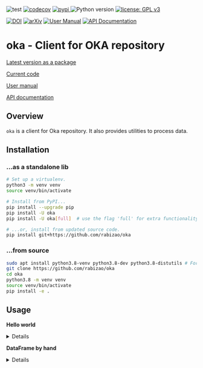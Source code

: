 ![test](https://github.com/rabizao/oka/workflows/test/badge.svg)
[![codecov](https://codecov.io/gh/rabizao/oka/branch/main/graph/badge.svg)](https://codecov.io/gh/rabizao/oka)
<a href="https://pypi.org/project/oka">
<img src="https://img.shields.io/pypi/v/oka.svg?label=release&color=blue&style=flat-square" alt="pypi">
</a>
![Python version](https://img.shields.io/badge/python-3.8%20%7C%203.9-blue.svg)
[![license: GPL v3](https://img.shields.io/badge/License-GPLv3-blue.svg)](https://www.gnu.org/licenses/gpl-3.0)

[![DOI](https://zenodo.org/badge/DOI/10.5281/zenodo.5501845.svg)](https://doi.org/10.5281/zenodo.5501845)
[![arXiv](https://img.shields.io/badge/arXiv-2109.06028-b31b1b.svg?style=flat-square)](https://arxiv.org/abs/2109.06028)
[![User Manual](https://img.shields.io/badge/doc-user%20manual-a0a0a0.svg)](https://rabizao.github.io/oka)
[![API Documentation](https://img.shields.io/badge/doc-API%20%28auto%29-a0a0a0.svg)](https://rabizao.github.io/oka/api)

# oka - Client for OKA repository
[Latest version as a package](https://pypi.org/project/oka)

[Current code](https://github.com/rabizao/oka)

[User manual](https://rabizao.github.io/oka)

[API documentation](https://rabizao.github.io/oka/api)

## Overview
`oka` is a client for Oka repository.
It also provides utilities to process data.

## Installation
### ...as a standalone lib
```bash
# Set up a virtualenv. 
python3 -m venv venv
source venv/bin/activate

# Install from PyPI...
pip install --upgrade pip
pip install -U oka
pip install -U oka[full]  # use the flag 'full' for extra functionality (recommended)

# ...or, install from updated source code.
pip install git+https://github.com/rabizao/oka
```
    
### ...from source
```bash
sudo apt install python3.8-venv python3.8-dev python3.8-distutils # For Debian-like systems.
git clone https://github.com/rabizao/oka
cd oka
python3.8 -m venv venv
source venv/bin/activate
pip install -e .
```

## Usage






**Hello world**
<details>
<p>

```python3
from oka import Oka, generate_token, toy_df

# Create a pandas dataframe.
df = toy_df()
print(df.head())
"""
   attr1  attr2  class
0    5.1    6.4      0
1    1.1    2.5      1
2    6.1    3.6      0
3    1.1    3.5      1
4    3.1    2.5      0
"""
```

```python3

# Login.
token = generate_token("http://localhost:5000")
client = Oka(token, "http://localhost:5000")

# Store.
id = client.send(df)

# Store again.
id = client.send(df)
"""
Content already stored for id iJ_e4463c51904e9efb800533d25082af2a7bf77
"""

# Fetch.
df = client.get(id)

print(df.head())
"""
   attr1  attr2  class
0    5.1    6.4      0
1    1.1    2.5      1
2    6.1    3.6      0
3    1.1    3.5      1
4    3.1    2.5      0
"""
```

</p>
</details>









**DataFrame by hand**
<details>
<p>

```python3
import pandas as pd
from oka import Oka, generate_token

# Create a pandas dataframe.
df = pd.DataFrame(
    [[1, 2, "+"],
     [3, 4, "-"]],
    index=["row 1", "row 2"],
    columns=["col 1", "col 2", "class"],
)
print(df.head())
"""
       col 1  col 2 class
row 1      1      2     +
row 2      3      4     -
"""
```

```python3

# Login.
token = generate_token("http://localhost:5000")
client = Oka(token, "http://localhost:5000")

# Store.
id = client.send(df)

# Store again.
id = client.send(df)
"""
Content already stored for id f7_6b9deafec2562edde56bfdc573b336b55cb16
"""

# Fetch.
df = client.get(id)

print(df.head())
"""
       col 1  col 2 class
row 1      1      2     +
row 2      3      4     -
"""
```






**Machine Learning workflow**
<details>
<p>

```python3
import json

from sklearn.ensemble import RandomForestClassifier as RF

from idict import let, idict
from idict.function.classification import fit, predict
from idict.function.evaluation import split
from oka import Oka, generate_token

# Login.
token = generate_token("http://localhost:5000")
cache = Oka(token, "http://localhost:5000")
d = (
        idict.fromtoy()
        >> split
        >> let(fit, algorithm=RF, config={"n_estimators": 55}, Xin="Xtr", yin="ytr")
        >> let(predict, Xin="Xts")
        >> (lambda X: {"X2": X * X, "_history": ...})
        >> [cache]
)
cache.send(d)
print(json.dumps(list(d.history.keys()), indent=2))
"""
ssssssssssssssssssssssssssssssssssssssss
----setitem-------------------
444444444444444444444444
3333333333333333333333333
----setitem-------------------
444444444444444444444444
3333333333333333333333333
----setitem-------------------
444444444444444444444444
3333333333333333333333333
----setitem-------------------
444444444444444444444444
3333333333333333333333333
----setitem-------------------
444444444444444444444444
3333333333333333333333333
----setitem-------------------
444444444444444444444444
3333333333333333333333333
----setitem-------------------
444444444444444444444444
3333333333333333333333333
----setitem-------------------
444444444444444444444444
3333333333333333333333333
----setitem-------------------
444444444444444444444444
3333333333333333333333333
----setitem-------------------
444444444444444444444444
3333333333333333333333333
----setitem-------------------
444444444444444444444444
3333333333333333333333333
----setitem-------------------
444444444444444444444444
3333333333333333333333333
----setitem-------------------
444444444444444444444444
3333333333333333333333333
----setitem-------------------
444444444444444444444444
3333333333333333333333333
----setitem-------------------
444444444444444444444444
3333333333333333333333333
----setitem-------------------
444444444444444444444444
3333333333333333333333333
----setitem-------------------
444444444444444444444444
3333333333333333333333333
----setitem-------------------
444444444444444444444444
3333333333333333333333333
----setitem-------------------
444444444444444444444444
3333333333333333333333333
----setitem-------------------
444444444444444444444444
3333333333333333333333333
----setitem-------------------
444444444444444444444444
3333333333333333333333333
----setitem-------------------
444444444444444444444444
3333333333333333333333333
----setitem-------------------
444444444444444444444444
3333333333333333333333333
----setitem-------------------
444444444444444444444444
3333333333333333333333333
----setitem-------------------
444444444444444444444444
3333333333333333333333333
----setitem-------------------
444444444444444444444444
3333333333333333333333333
----setitem-------------------
444444444444444444444444
3333333333333333333333333
----setitem-------------------
444444444444444444444444
3333333333333333333333333
----setitem-------------------
444444444444444444444444
3333333333333333333333333
----setitem-------------------
444444444444444444444444
3333333333333333333333333
----setitem-------------------
444444444444444444444444
3333333333333333333333333
----setitem-------------------
444444444444444444444444
3333333333333333333333333
----setitem-------------------
444444444444444444444444
3333333333333333333333333
----setitem-------------------
444444444444444444444444
3333333333333333333333333
----setitem-------------------
444444444444444444444444
3333333333333333333333333
----setitem-------------------
444444444444444444444444
3333333333333333333333333
----setitem-------------------
444444444444444444444444
3333333333333333333333333
----setitem-------------------
444444444444444444444444
3333333333333333333333333
----setitem-------------------
444444444444444444444444
3333333333333333333333333
----setitem-------------------
444444444444444444444444
3333333333333333333333333
----setitem-------------------
444444444444444444444444
3333333333333333333333333
----setitem-------------------
444444444444444444444444
3333333333333333333333333
----setitem-------------------
444444444444444444444444
3333333333333333333333333
----setitem-------------------
444444444444444444444444
3333333333333333333333333
----setitem-------------------
444444444444444444444444
3333333333333333333333333
----setitem-------------------
444444444444444444444444
3333333333333333333333333
----setitem-------------------
444444444444444444444444
3333333333333333333333333
----setitem-------------------
444444444444444444444444
3333333333333333333333333
----setitem-------------------
444444444444444444444444
3333333333333333333333333
----setitem-------------------
444444444444444444444444
3333333333333333333333333
----setitem-------------------
444444444444444444444444
3333333333333333333333333
----setitem-------------------
444444444444444444444444
3333333333333333333333333
----setitem-------------------
444444444444444444444444
3333333333333333333333333
----setitem-------------------
444444444444444444444444
3333333333333333333333333
----setitem-------------------
444444444444444444444444
3333333333333333333333333
----setitem-------------------
444444444444444444444444
3333333333333333333333333
----setitem-------------------
444444444444444444444444
3333333333333333333333333
----setitem-------------------
444444444444444444444444
3333333333333333333333333
----setitem-------------------
444444444444444444444444
3333333333333333333333333
----setitem-------------------
444444444444444444444444
3333333333333333333333333
----setitem-------------------
444444444444444444444444
3333333333333333333333333
----setitem-------------------
444444444444444444444444
3333333333333333333333333
----setitem-------------------
444444444444444444444444
3333333333333333333333333
----setitem-------------------
444444444444444444444444
3333333333333333333333333
----setitem-------------------
444444444444444444444444
3333333333333333333333333
----setitem-------------------
444444444444444444444444
3333333333333333333333333
----setitem-------------------
444444444444444444444444
3333333333333333333333333
----setitem-------------------
444444444444444444444444
3333333333333333333333333
----setitem-------------------
444444444444444444444444
3333333333333333333333333
----setitem-------------------
444444444444444444444444
3333333333333333333333333
----setitem-------------------
444444444444444444444444
3333333333333333333333333
----setitem-------------------
444444444444444444444444
3333333333333333333333333
[
  "split----------------------sklearn-1.0.1",
  "fit--------------------------------idict",
  "predict----------------------------idict",
  "RwMG040tZc3XNoJkwkBe6A1aIUGNQ4EAQVqi.uAl"
]
"""
```

```python3
#
# d.show()
```

```python3
#
# print(d.z)
```

```python3
#
# d.show()
```

```python3
#
# # A field '_' means this function is a noop process triggered only once by accessing one of the other provided fields."
# d >>= (lambda _, X2, y: print("Some logging/printing that doesn't affect data...\nX²=\n", X2[:3]))
# d.show()
```

```python3
#
# print("Triggering noop function by accessing 'y'...")
# print("y", d.y[:3])
```

```python3
#
# d.show()
```

```python3
#
# # The same workflow will not be processed again if the same cache is used.
# d = (
#         idict.fromtoy()
#         >> split
#         >> let(fit, algorithm=RF, config={"n_estimators": 55}, Xin="Xtr", yin="ytr")
#         >> let(predict, Xin="Xts")
#         >> (lambda X: {"X2": X * X})
#         >> (lambda _, X2, y: print("Some logging/printing that doesn't affect data...", X2.head()))
#         >> [cache]
# )
# d.show()
```

```python3
#
# cache.send(d)
#
# d = cache.get(d.id)
# d.show()
```


</p>
</details>







## More info
Aside from the papers on [identification](https://arxiv.org/abs/2109.06028)
and on [similarity (not ready yet)](https://), the [PyPI package](https://pypi.org/project/oka) 
and [GitHub repository](https://github.com/davips/rabizao/oka), 
<!-- one can find more information, at a higher level application perspective,  -->
A lower level perspective is provided in the [API documentation](https://rabizao.github.io/oka).



## Grants
This work was supported by Fapesp under supervision of
Prof. André C. P. L. F. de Carvalho at CEPID-CeMEAI (Grants 2013/07375-0 – 2019/01735-0).

.>>>>>>>>> outros <<<<<<<<<<<.
